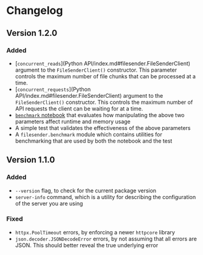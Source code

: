 # Changelog

## Version 1.2.0

### Added
* [`concurrent_reads`](Python API/index.md#filesender.FileSenderClient) argument to the `FileSenderClient()` constructor. This parameter controls the maximum number of file chunks that can be processed at a time.
* [`concurrent_requests`](Python API/index.md#filesender.FileSenderClient) argument to the `FileSenderClient()` constructor. This controls the maximum number of API requests the client can be waiting for at a time.
* [`benchmark` notebook](https://wehi-researchcomputing.github.io/FileSenderCli/benchmark/) that evaluates how manipulating the above two parameters affect runtime and memory usage
* A simple test that validates the effectiveness of the above parameters
* A `filesender.benchmark` module which contains utilities for benchmarking that are used by both the notebook and the test

## Version 1.1.0

### Added

* `--version` flag, to check for the current package version
* `server-info` command, which is a utility for describing the configuration of the server you are using

### Fixed

* `httpx.PoolTimeout` errors, by enforcing a newer `httpcore` library
* `json.decoder.JSONDecodeError` errors, by not assuming that all errors are JSON. This should better reveal the true underlying error
